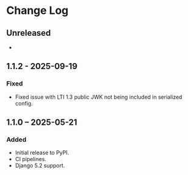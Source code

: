 Change Log
==========

Unreleased
----------

*

1.1.2 - 2025-09-19
------------------

### Fixed

* Fixed issue with LTI 1.3 public JWK not being included in serialized config.

1.1.0 – 2025-05-21
------------------

### Added

* Initial release to PyPI.
* CI pipelines.
* Django 5.2 support.
